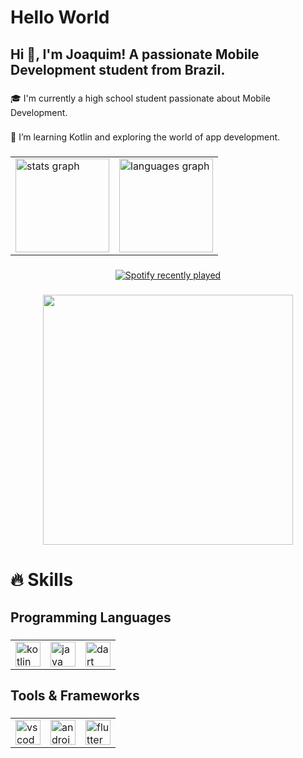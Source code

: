 <h1 align="left">Hello World</h1>

###

<h2 align="left">Hi 👋, I'm Joaquim! A passionate Mobile Development student from Brazil.</h2>

###

<p align="left">🎓 I'm currently a high school student passionate about Mobile Development.</p>

###

<p align="left">🔭 I’m learning Kotlin and exploring the world of app development.</p>

###

<div align="center">
  <table>
    <tr>
      <td>
        <img src="https://github-readme-stats.vercel.app/api?username=doucebrume&hide_title=false&hide_rank=false&show_icons=true&include_all_commits=true&count_private=true&disable_animations=false&theme=dracula&locale=en&hide_border=false&order=1" height="150" alt="stats graph"  />
      </td>
      <td>
        <img src="https://github-readme-stats.vercel.app/api/top-langs?username=doucebrume&locale=en&hide_title=false&layout=compact&card_width=320&langs_count=5&theme=dracula&hide_border=false&order=2" height="150" alt="languages graph"  />
      </td>
    </tr>
  </table>
</div>

###

<div align="center">
  <a href="https://open.spotify.com/user/312tmb35zipkfuuimpexo5wy545u">
    <img src="https://spotify-recently-played-readme.vercel.app/api?user=312tmb35zipkfuuimpexo5wy545u&count=5" alt="Spotify recently played"  />
  </a>
</div>

###

<div align="center">
  <img height="400" src="https://i.pinimg.com/originals/e3/d9/cd/e3d9cd471cff31447afdc22f5dac74a3.gif"  />
</div>

###

<h1 align="left">🔥 Skills</h1>

###

<h2 align="left">Programming Languages</h2>

###

<div align="left">
  <table>
    <tr>
      <td>
        <img src="https://cdn.jsdelivr.net/gh/devicons/devicon/icons/kotlin/kotlin-original.svg" height="40" alt="kotlin logo"  />
      </td>
      <td>
        <img src="https://cdn.jsdelivr.net/gh/devicons/devicon/icons/java/java-original.svg" height="40" alt="java logo"  />
      </td>
      <td>
        <img src="https://cdn.jsdelivr.net/gh/devicons/devicon/icons/dart/dart-original.svg" height="40" alt="dart logo"  />
      </td>
    </tr>
  </table>
</div>

###

<h2 align="left">Tools & Frameworks</h2>

###

<div align="left">
  <table>
    <tr>
      <td>
        <img src="https://cdn.jsdelivr.net/gh/devicons/devicon/icons/vscode/vscode-original.svg" height="40" alt="vscode logo"  />
      </td>
      <td>
        <img src="https://cdn.jsdelivr.net/gh/devicons/devicon/icons/androidstudio/androidstudio-original.svg" height="40" alt="androidstudio logo"  />
      </td>
      <td>
        <img src="https://cdn.jsdelivr.net/gh/devicons/devicon/icons/flutter/flutter-original.svg" height="40" alt="flutter logo"  />
      </td>
    </tr>
  </table>
</div>
